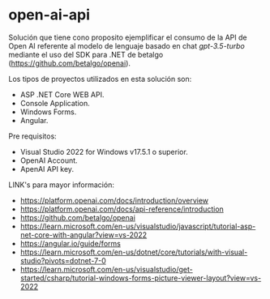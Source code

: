 # open-ai-api

Solución que tiene cono proposito ejemplificar el consumo de la API de Open AI referente al modelo de lenguaje basado en chat *gpt-3.5-turbo* mediante el uso del SDK para .NET de betalgo (https://github.com/betalgo/openai).

Los tipos de proyectos utilizados en esta solución son:

- ASP .NET Core WEB API.
- Console Application.
- Windows Forms.
- Angular.

Pre requisitos:

- Visual Studio 2022 for Windows v17.5.1 o superior.
- OpenAI Account.
- ApenAI API key.

LINK's para mayor información:

- https://platform.openai.com/docs/introduction/overview
- https://platform.openai.com/docs/api-reference/introduction
- https://github.com/betalgo/openai
- https://learn.microsoft.com/en-us/visualstudio/javascript/tutorial-asp-net-core-with-angular?view=vs-2022
- https://angular.io/guide/forms
- https://learn.microsoft.com/en-us/dotnet/core/tutorials/with-visual-studio?pivots=dotnet-7-0
- https://learn.microsoft.com/en-us/visualstudio/get-started/csharp/tutorial-windows-forms-picture-viewer-layout?view=vs-2022
